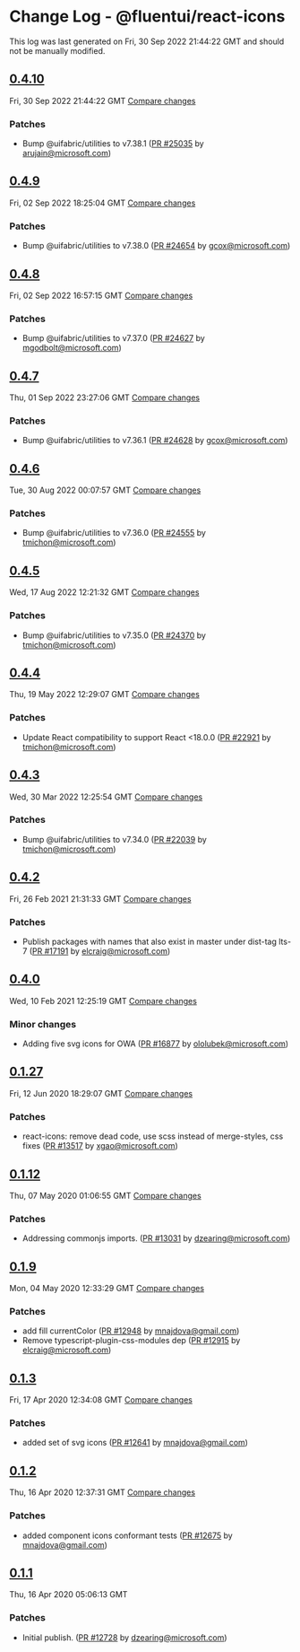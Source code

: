 # Change Log - @fluentui/react-icons

This log was last generated on Fri, 30 Sep 2022 21:44:22 GMT and should not be manually modified.

<!-- Start content -->

## [0.4.10](https://github.com/microsoft/fluentui/tree/@fluentui/react-icons_v0.4.10)

Fri, 30 Sep 2022 21:44:22 GMT 
[Compare changes](https://github.com/microsoft/fluentui/compare/@fluentui/react-icons_v0.4.9..@fluentui/react-icons_v0.4.10)

### Patches

- Bump @uifabric/utilities to v7.38.1 ([PR #25035](https://github.com/microsoft/fluentui/pull/25035) by arujain@microsoft.com)

## [0.4.9](https://github.com/microsoft/fluentui/tree/@fluentui/react-icons_v0.4.9)

Fri, 02 Sep 2022 18:25:04 GMT 
[Compare changes](https://github.com/microsoft/fluentui/compare/@fluentui/react-icons_v0.4.8..@fluentui/react-icons_v0.4.9)

### Patches

- Bump @uifabric/utilities to v7.38.0 ([PR #24654](https://github.com/microsoft/fluentui/pull/24654) by gcox@microsoft.com)

## [0.4.8](https://github.com/microsoft/fluentui/tree/@fluentui/react-icons_v0.4.8)

Fri, 02 Sep 2022 16:57:15 GMT 
[Compare changes](https://github.com/microsoft/fluentui/compare/@fluentui/react-icons_v0.4.7..@fluentui/react-icons_v0.4.8)

### Patches

- Bump @uifabric/utilities to v7.37.0 ([PR #24627](https://github.com/microsoft/fluentui/pull/24627) by mgodbolt@microsoft.com)

## [0.4.7](https://github.com/microsoft/fluentui/tree/@fluentui/react-icons_v0.4.7)

Thu, 01 Sep 2022 23:27:06 GMT 
[Compare changes](https://github.com/microsoft/fluentui/compare/@fluentui/react-icons_v0.4.6..@fluentui/react-icons_v0.4.7)

### Patches

- Bump @uifabric/utilities to v7.36.1 ([PR #24628](https://github.com/microsoft/fluentui/pull/24628) by gcox@microsoft.com)

## [0.4.6](https://github.com/microsoft/fluentui/tree/@fluentui/react-icons_v0.4.6)

Tue, 30 Aug 2022 00:07:57 GMT 
[Compare changes](https://github.com/microsoft/fluentui/compare/@fluentui/react-icons_v0.4.5..@fluentui/react-icons_v0.4.6)

### Patches

- Bump @uifabric/utilities to v7.36.0 ([PR #24555](https://github.com/microsoft/fluentui/pull/24555) by tmichon@microsoft.com)

## [0.4.5](https://github.com/microsoft/fluentui/tree/@fluentui/react-icons_v0.4.5)

Wed, 17 Aug 2022 12:21:32 GMT 
[Compare changes](https://github.com/microsoft/fluentui/compare/@fluentui/react-icons_v0.4.4..@fluentui/react-icons_v0.4.5)

### Patches

- Bump @uifabric/utilities to v7.35.0 ([PR #24370](https://github.com/microsoft/fluentui/pull/24370) by tmichon@microsoft.com)

## [0.4.4](https://github.com/microsoft/fluentui/tree/@fluentui/react-icons_v0.4.4)

Thu, 19 May 2022 12:29:07 GMT 
[Compare changes](https://github.com/microsoft/fluentui/compare/@fluentui/react-icons_v0.4.3..@fluentui/react-icons_v0.4.4)

### Patches

- Update React compatibility to support React <18.0.0 ([PR #22921](https://github.com/microsoft/fluentui/pull/22921) by tmichon@microsoft.com)

## [0.4.3](https://github.com/microsoft/fluentui/tree/@fluentui/react-icons_v0.4.3)

Wed, 30 Mar 2022 12:25:54 GMT 
[Compare changes](https://github.com/microsoft/fluentui/compare/@fluentui/react-icons_v0.4.2..@fluentui/react-icons_v0.4.3)

### Patches

- Bump @uifabric/utilities to v7.34.0 ([PR #22039](https://github.com/microsoft/fluentui/pull/22039) by tmichon@microsoft.com)

## [0.4.2](https://github.com/microsoft/fluentui/tree/@fluentui/react-icons_v0.4.2)

Fri, 26 Feb 2021 21:31:33 GMT 
[Compare changes](https://github.com/microsoft/fluentui/compare/@fluentui/react-icons_v0.4.0..@fluentui/react-icons_v0.4.2)

### Patches

- Publish packages with names that also exist in master under dist-tag lts-7 ([PR #17191](https://github.com/microsoft/fluentui/pull/17191) by elcraig@microsoft.com)

## [0.4.0](https://github.com/microsoft/fluentui/tree/@fluentui/react-icons_v0.4.0)

Wed, 10 Feb 2021 12:25:19 GMT 
[Compare changes](https://github.com/microsoft/fluentui/compare/@fluentui/react-icons_v0.3.5..@fluentui/react-icons_v0.4.0)

### Minor changes

- Adding five svg icons for OWA ([PR #16877](https://github.com/microsoft/fluentui/pull/16877) by ololubek@microsoft.com)

## [0.1.27](https://github.com/microsoft/fluentui/tree/@fluentui/react-icons_v0.1.27)

Fri, 12 Jun 2020 18:29:07 GMT 
[Compare changes](https://github.com/microsoft/fluentui/compare/@fluentui/react-icons_v0.1.12..@fluentui/react-icons_v0.1.27)

### Patches

- react-icons: remove dead code, use scss instead of merge-styles, css fixes ([PR #13517](https://github.com/microsoft/fluentui/pull/13517) by xgao@microsoft.com)

## [0.1.12](https://github.com/microsoft/fluentui/tree/@fluentui/react-icons_v0.1.12)

Thu, 07 May 2020 01:06:55 GMT 
[Compare changes](https://github.com/microsoft/fluentui/compare/@fluentui/react-icons_v0.1.9..@fluentui/react-icons_v0.1.12)

### Patches

- Addressing commonjs imports. ([PR #13031](https://github.com/microsoft/fluentui/pull/13031) by dzearing@microsoft.com)

## [0.1.9](https://github.com/microsoft/fluentui/tree/@fluentui/react-icons_v0.1.9)

Mon, 04 May 2020 12:33:29 GMT 
[Compare changes](https://github.com/microsoft/fluentui/compare/@fluentui/react-icons_v0.1.3..@fluentui/react-icons_v0.1.9)

### Patches

- add fill currentColor ([PR #12948](https://github.com/microsoft/fluentui/pull/12948) by mnajdova@gmail.com)
- Remove typescript-plugin-css-modules dep ([PR #12915](https://github.com/microsoft/fluentui/pull/12915) by elcraig@microsoft.com)

## [0.1.3](https://github.com/microsoft/fluentui/tree/@fluentui/react-icons_v0.1.3)

Fri, 17 Apr 2020 12:34:08 GMT 
[Compare changes](https://github.com/microsoft/fluentui/compare/@fluentui/react-icons_v0.1.2..@fluentui/react-icons_v0.1.3)

### Patches

- added set of svg icons ([PR #12641](https://github.com/microsoft/fluentui/pull/12641) by mnajdova@gmail.com)

## [0.1.2](https://github.com/microsoft/fluentui/tree/@fluentui/react-icons_v0.1.2)

Thu, 16 Apr 2020 12:37:31 GMT 
[Compare changes](https://github.com/microsoft/fluentui/compare/@fluentui/react-icons_v0.1.1..@fluentui/react-icons_v0.1.2)

### Patches

- added component icons conformant tests ([PR #12675](https://github.com/microsoft/fluentui/pull/12675) by mnajdova@gmail.com)

## [0.1.1](https://github.com/microsoft/fluentui/tree/@fluentui/react-icons_v0.1.1)

Thu, 16 Apr 2020 05:06:13 GMT

### Patches

- Initial publish. ([PR #12728](https://github.com/microsoft/fluentui/pull/12728) by dzearing@microsoft.com)
